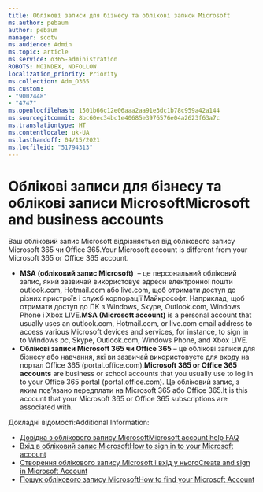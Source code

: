 ```yaml
---
title: Облікові записи для бізнесу та облікові записи Microsoft
ms.author: pebaum
author: pebaum
manager: scotv
ms.audience: Admin
ms.topic: article
ms.service: o365-administration
ROBOTS: NOINDEX, NOFOLLOW
localization_priority: Priority
ms.collection: Adm_O365
ms.custom:
- "9002448"
- "4747"
ms.openlocfilehash: 1501b66c12e06aaa2aa91e3dc1b78c959a42a144
ms.sourcegitcommit: 8bc60ec34bc1e40685e3976576e04a2623f63a7c
ms.translationtype: HT
ms.contentlocale: uk-UA
ms.lasthandoff: 04/15/2021
ms.locfileid: "51794313"
---
```

# <a name="microsoft-and-business-accounts"></a><span data-ttu-id="171ae-102">Облікові записи для бізнесу та облікові записи Microsoft</span><span class="sxs-lookup"><span data-stu-id="171ae-102">Microsoft and business accounts</span></span>

<span data-ttu-id="171ae-103">Ваш обліковий запис Microsoft відрізняється від облікового запису Microsoft 365 чи Office 365.</span><span class="sxs-lookup"><span data-stu-id="171ae-103">Your Microsoft account is different from your Microsoft 365 or Office 365 account.</span></span>

- <span data-ttu-id="171ae-104">**MSA (обліковий запис Microsoft)**  – це персональний обліковий запис, який зазвичай використовує адреси електронної пошти outlook.com, Hotmail.com або live.com, щоб отримати доступ до різних пристроїв і служб корпорації Майкрософт. Наприклад, щоб отримати доступ до ПК з Windows, Skype, Outlook.com, Windows Phone і Xbox LIVE.</span><span class="sxs-lookup"><span data-stu-id="171ae-104">**MSA (Microsoft account)** is a personal account that usually uses an outlook.com, Hotmail.com, or live.com email address to access various Microsoft devices and services, for instance, to sign in to Windows pc, Skype, Outlook.com, Windows Phone, and Xbox LIVE.</span></span>
- <span data-ttu-id="171ae-105">**Облікові записи Microsoft 365 чи Office 365** – це облікові записи для бізнесу або навчання, які ви зазвичай використовуєте для входу на портал Office 365 (portal.office.com).</span><span class="sxs-lookup"><span data-stu-id="171ae-105">**Microsoft 365 or Office 365 accounts** are business or school accounts that you usually use to log in to your Office 365 portal (portal.office.com).</span></span> <span data-ttu-id="171ae-106">Це обліковий запис, з яким пов’язано передплати на Microsoft 365 або Office 365.</span><span class="sxs-lookup"><span data-stu-id="171ae-106">It is this account that your Microsoft 365 or Office 365 subscriptions are associated with.</span></span>

<span data-ttu-id="171ae-107">Докладні відомості:</span><span class="sxs-lookup"><span data-stu-id="171ae-107">Additional Information:</span></span>

- [<span data-ttu-id="171ae-108">Довідка з облікового запису Microsoft</span><span class="sxs-lookup"><span data-stu-id="171ae-108">Microsoft account help FAQ</span></span>](https://support.microsoft.com/hub/4294457/microsoft-account-help) 
- [<span data-ttu-id="171ae-109">Вхід в обліковий запис Microsoft</span><span class="sxs-lookup"><span data-stu-id="171ae-109">How to sign in to your Microsoft account</span></span>](https://support.microsoft.com/help/4028195/microsoft-account-how-to-sign-in)
- [<span data-ttu-id="171ae-110">Створення облікового запису Microsoft і вхід у нього</span><span class="sxs-lookup"><span data-stu-id="171ae-110">Create and sign in Microsoft Account</span></span>](https://account.microsoft.com/account)
- [<span data-ttu-id="171ae-111">Пошук облікового запису Microsoft</span><span class="sxs-lookup"><span data-stu-id="171ae-111">How to find your Microsoft Account</span></span>](https://support.microsoft.com/help/13811/microsoft-account-how-to-find)

